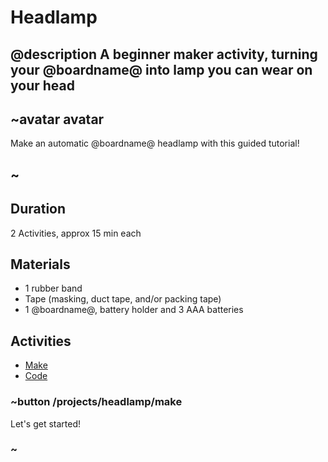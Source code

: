 # Headlamp

## @description A beginner maker activity, turning your @boardname@ into lamp you can wear on your head

## ~avatar avatar

Make an automatic @boardname@ headlamp with this guided tutorial!

## ~

## Duration

2 Activities, approx 15 min each

## Materials

* 1 rubber band
* Tape (masking, duct tape, and/or packing tape)
* 1 @boardname@, battery holder and 3 AAA batteries

## Activities

* [Make](/projects/headlamp/make) 
* [Code](/projects/headlamp/code) 

### ~button /projects/headlamp/make

Let's get started!

### ~